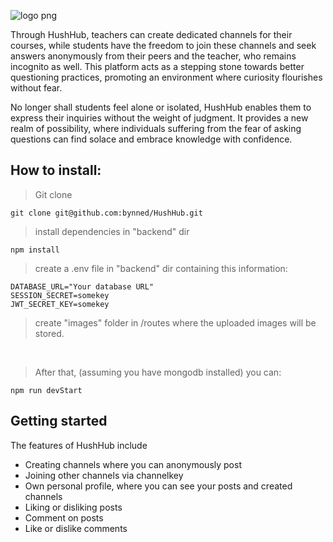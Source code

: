![logo png](https://github.com/bynned/HushHub/assets/99414068/f5242a06-bfe1-466d-9811-4a48b5231592)

Through HushHub, teachers can create dedicated channels for their courses, while students have the freedom to join these channels and seek answers anonymously from their peers and the teacher, who remains incognito as well. This platform acts as a stepping stone towards better questioning practices, promoting an environment where curiosity flourishes without fear.

No longer shall students feel alone or isolated, HushHub enables them to express their inquiries without the weight of judgment. It provides a new realm of possibility, where individuals suffering from the fear of asking questions can find solace and embrace knowledge with confidence.

## How to install:
>Git clone
```
git clone git@github.com:bynned/HushHub.git
```
>install dependencies in "backend" dir
```
npm install
```
>create a .env file in "backend" dir containing this information:
```
DATABASE_URL="Your database URL"
SESSION_SECRET=somekey
JWT_SECRET_KEY=somekey

```
>create "images" folder in /routes where the uploaded images will be stored.
<br />

>After that, (assuming you have mongodb installed) you can:
```
npm run devStart
```

## Getting started

The features of HushHub include
  - Creating channels where you can anonymously post
  - Joining other channels via channelkey
  - Own personal profile, where you can see your posts and created channels
  - Liking or disliking posts
  - Comment on posts
  - Like or dislike comments





